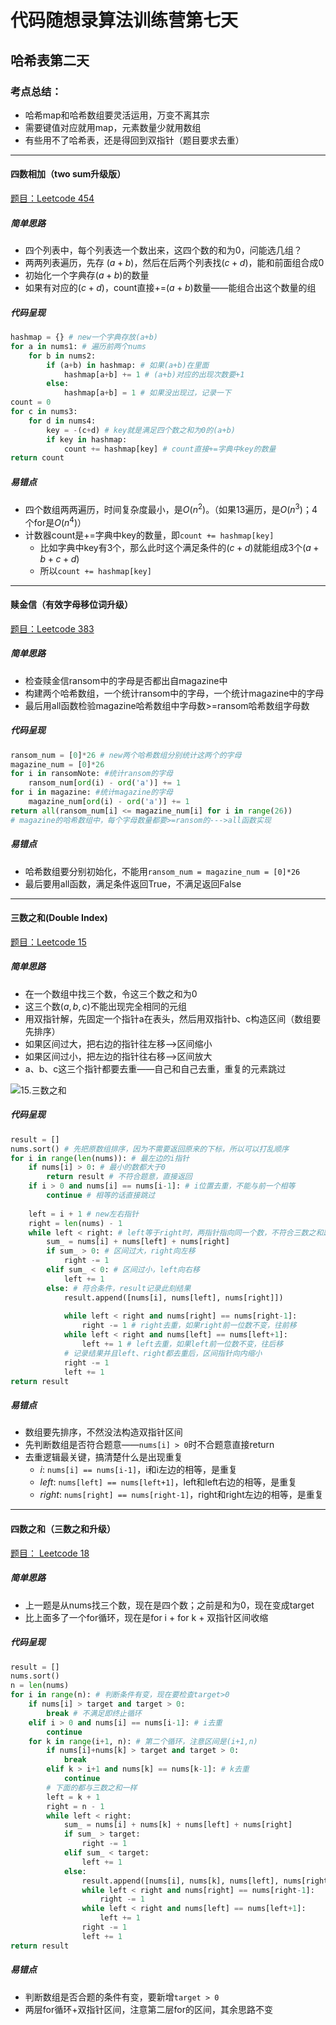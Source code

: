 # 代码随想录算法训练营第七天

## 哈希表第二天

### 考点总结：

- 哈希map和哈希数组要灵活运用，万变不离其宗
- 需要键值对应就用map，元素数量少就用数组
- 有些用不了哈希表，还是得回到双指针（题目要求去重）

---

#### 四数相加（two sum升级版）

[题目：Leetcode 454](https://leetcode.com/problems/4sum-ii)

##### 简单思路

- 四个列表中，每个列表选一个数出来，这四个数的和为0，问能选几组？
- 两两列表遍历，先存 $(a+b)$，然后在后两个列表找$(c+d)$，能和前面组合成0
- 初始化一个字典存$(a+b)$的数量
- 如果有对应的$(c+d)$，count直接+=$(a+b)$数量——能组合出这个数量的组

##### 代码呈现

```python
hashmap = {} # new一个字典存放(a+b)
for a in nums1: # 遍历前两个nums
    for b in nums2: 
        if (a+b) in hashmap: # 如果(a+b)在里面
            hashmap[a+b] += 1 # (a+b)对应的出现次数要+1
        else:
            hashmap[a+b] = 1 # 如果没出现过，记录一下
count = 0
for c in nums3:
    for d in nums4:
        key = -(c+d) # key就是满足四个数之和为0的(a+b)
        if key in hashmap:
            count += hashmap[key] # count直接+=字典中key的数量
return count 
```

##### 易错点

- 四个数组两两遍历，时间复杂度最小，是$O(n^2)$。（如果13遍历，是$O(n^3)$；4个for是$O(n^4)$）
- 计数器count是+=字典中key的数量，即`count += hashmap[key]`
  - 比如字典中key有3个，那么此时这个满足条件的$(c+d)$就能组成3个$(a+b+c+d)$
  - 所以`count += hashmap[key]`

---

#### 赎金信（有效字母移位词升级）

[题目：Leetcode 383](https://leetcode.com/problems/ransom-note)

##### 简单思路

- 检查赎金信ransom中的字母是否都出自magazine中
- 构建两个哈希数组，一个统计ransom中的字母，一个统计magazine中的字母
- 最后用all函数检验magazine哈希数组中字母数>=ransom哈希数组字母数

##### 代码呈现

```python
ransom_num = [0]*26 # new两个哈希数组分别统计这两个的字母
magazine_num = [0]*26
for i in ransomNote: #统计ransom的字母
    ransom_num[ord(i) - ord('a')] += 1
for i in magazine: #统计magazine的字母
    magazine_num[ord(i) - ord('a')] += 1
return all(ransom_num[i] <= magazine_num[i] for i in range(26)) 
# magazine的哈希数组中，每个字母数量都要>=ransom的--->all函数实现
```

##### 易错点

- 哈希数组要分别初始化，不能用`ransom_num = magazine_num = [0]*26`
- 最后要用all函数，满足条件返回True，不满足返回False

---

#### 三数之和(Double Index)

[题目：Leetcode 15](https://leetcode.com/problems/3sum)

##### 简单思路

- 在一个数组中找三个数，令这三个数之和为0
- 这三个数$(a,b,c)$不能出现完全相同的元组
- 用双指针解，先固定一个指针a在表头，然后用双指针b、c构造区间（数组要先排序）
- 如果区间过大，把右边的指针往左移-->区间缩小
- 如果区间过小，把左边的指针往右移-->区间放大
- a、b、c这三个指针都要去重——自己和自己去重，重复的元素跳过

![15.三数之和](https://camo.githubusercontent.com/195c8b882887df8176a7fc49b069b8a2696f1f47c962a9ebdc3fe961db473503/68747470733a2f2f636f64652d7468696e6b696e672e63646e2e626365626f732e636f6d2f676966732f31352e2545342542382538392545362539352542302545342542392538422545352539322538432e676966)

##### 代码呈现

```python
result = []
nums.sort() # 先把原数组排序，因为不需要返回原来的下标，所以可以打乱顺序
for i in range(len(nums)): # 最左边的i指针
    if nums[i] > 0: # 最小的数都大于0
        return result # 不符合题意，直接返回
    if i > 0 and nums[i] == nums[i-1]: # i位置去重，不能与前一个相等
        continue # 相等的话直接跳过
        
    left = i + 1 # new左右指针
    right = len(nums) - 1
    while left < right: # left等于right时，两指针指向同一个数，不符合三数之和题意
        sum_ = nums[i] + nums[left] + nums[right]
        if sum_ > 0: # 区间过大，right向左移
            right -= 1
        elif sum_ < 0: # 区间过小，left向右移
            left += 1
        else: # 符合条件，result记录此刻结果
            result.append([nums[i], nums[left], nums[right]])
            
            while left < right and nums[right] == nums[right-1]:
                right -= 1 # right去重，如果right前一位数不变，往前移
            while left < right and nums[left] == nums[left+1]:
                left += 1 # left去重，如果left前一位数不变，往后移
            # 记录结果并且left、right都去重后，区间指针向内缩小
            right -= 1
            left += 1
return result
```

##### 易错点

- 数组要先排序，不然没法构造双指针区间
- 先判断数组是否符合题意——`nums[i] > 0`时不合题意直接return
- 去重逻辑最关键，搞清楚什么是出现重复
  - $i$: `nums[i] == nums[i-1]`，i和i左边的相等，是重复
  - $left$: `nums[left] == nums[left+1]`，left和left右边的相等，是重复
  - $right$: `nums[right] == nums[right-1]`，right和right左边的相等，是重复

---

#### 四数之和（三数之和升级）

[题目： Leetcode 18](https://leetcode.com/problems/4sum)

##### 简单思路

- 上一题是从nums找三个数，现在是四个数；之前是和为0，现在变成target
- 比上面多了一个for循环，现在是for i + for k + 双指针区间收缩

##### 代码呈现

```python
result = []
nums.sort()
n = len(nums)
for i in range(n): # 判断条件有变，现在要检查target>0
    if nums[i] > target and target > 0:
        break # 不满足即终止循环
    elif i > 0 and nums[i] == nums[i-1]: # i去重
        continue
    for k in range(i+1, n): # 第二个循环，注意区间是(i+1,n)
        if nums[i]+nums[k] > target and target > 0:
            break
        elif k > i+1 and nums[k] == nums[k-1]: # k去重
            continue
        # 下面的都与三数之和一样    
        left = k + 1
        right = n - 1
        while left < right:
            sum_ = nums[i] + nums[k] + nums[left] + nums[right]
            if sum_ > target:
                right -= 1
            elif sum_ < target:
                left += 1
            else:
                result.append([nums[i], nums[k], nums[left], nums[right]])
                while left < right and nums[right] == nums[right-1]:
                    right -= 1
                while left < right and nums[left] == nums[left+1]:
                    left += 1
                right -= 1
                left += 1
return result
```

##### 易错点

- 判断数组是否合题的条件有变，要新增`target > 0`
- 两层for循环+双指针区间，注意第二层for的区间，其余思路不变
